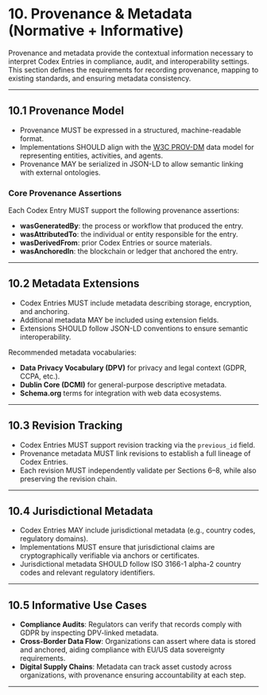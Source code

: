 


# 10. Provenance & Metadata (Normative + Informative)

Provenance and metadata provide the contextual information necessary to interpret Codex Entries in compliance, audit, and interoperability settings.  
This section defines the requirements for recording provenance, mapping to existing standards, and ensuring metadata consistency.

---

## 10.1 Provenance Model

- Provenance MUST be expressed in a structured, machine-readable format.  
- Implementations SHOULD align with the [W3C PROV-DM] data model for representing entities, activities, and agents.  
- Provenance MAY be serialized in JSON-LD to allow semantic linking with external ontologies.  

### Core Provenance Assertions

Each Codex Entry MUST support the following provenance assertions:

- **wasGeneratedBy**: the process or workflow that produced the entry.  
- **wasAttributedTo**: the individual or entity responsible for the entry.  
- **wasDerivedFrom**: prior Codex Entries or source materials.  
- **wasAnchoredIn**: the blockchain or ledger that anchored the entry.  

---

## 10.2 Metadata Extensions

- Codex Entries MUST include metadata describing storage, encryption, and anchoring.  
- Additional metadata MAY be included using extension fields.  
- Extensions SHOULD follow JSON-LD conventions to ensure semantic interoperability.  

Recommended metadata vocabularies:

- **Data Privacy Vocabulary (DPV)** for privacy and legal context (GDPR, CCPA, etc.).  
- **Dublin Core (DCMI)** for general-purpose descriptive metadata.  
- **Schema.org** terms for integration with web data ecosystems.  

---

## 10.3 Revision Tracking

- Codex Entries MUST support revision tracking via the `previous_id` field.  
- Provenance metadata MUST link revisions to establish a full lineage of Codex Entries.  
- Each revision MUST independently validate per Sections 6–8, while also preserving the revision chain.  

---

## 10.4 Jurisdictional Metadata

- Codex Entries MAY include jurisdictional metadata (e.g., country codes, regulatory domains).  
- Implementations MUST ensure that jurisdictional claims are cryptographically verifiable via anchors or certificates.  
- Jurisdictional metadata SHOULD follow ISO 3166-1 alpha-2 country codes and relevant regulatory identifiers.  

---

## 10.5 Informative Use Cases

- **Compliance Audits**: Regulators can verify that records comply with GDPR by inspecting DPV-linked metadata.  
- **Cross-Border Data Flow**: Organizations can assert where data is stored and anchored, aiding compliance with EU/US data sovereignty requirements.  
- **Digital Supply Chains**: Metadata can track asset custody across organizations, with provenance ensuring accountability at each step.  

---

[W3C PROV-DM]: https://www.w3.org/TR/prov-dm/
[DPV]: https://w3c.github.io/dpv/
[DCMI]: https://www.dublincore.org/specifications/dublin-core/dcmi-terms/
[Schema.org]: https://schema.org/
[ISO 3166-1]: https://www.iso.org/iso-3166-country-codes.html